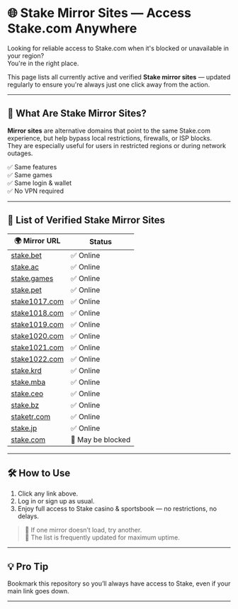 # 🌐 Stake Mirror Sites — Access Stake.com Anywhere

Looking for reliable access to Stake.com when it's blocked or unavailable in your region?  
You're in the right place.

This page lists all currently active and verified **Stake mirror sites** — updated regularly to ensure you're always just one click away from the action.

---

## 🔎 What Are Stake Mirror Sites?

**Mirror sites** are alternative domains that point to the same Stake.com experience, but help bypass local restrictions, firewalls, or ISP blocks.  
They are especially useful for users in restricted regions or during network outages.

✅ Same features  
✅ Same games  
✅ Same login & wallet  
✅ No VPN required

---

## 🧭 List of Verified Stake Mirror Sites

| 🌍 Mirror URL | Status |
|---------------|--------|
| [stake.bet](https://stake.bet/?c=ghvbzuiT) | ✅ Online |
| [stake.ac](https://stake.ac/?c=ghvbzuiT) | ✅ Online |
| [stake.games](https://stake.games/?c=ghvbzuiT) | ✅ Online |
| [stake.pet](https://stake.pet/?c=ghvbzuiT) | ✅ Online |
| [stake1017.com](https://stake1017.com/?c=ghvbzuiT) | ✅ Online |
| [stake1018.com](https://stake1018.com/?c=ghvbzuiT) | ✅ Online |
| [stake1019.com](https://stake1019.com/?c=ghvbzuiT) | ✅ Online |
| [stake1020.com](https://stake1020.com/?c=ghvbzuiT) | ✅ Online |
| [stake1021.com](https://stake1021.com/?c=ghvbzuiT) | ✅ Online |
| [stake1022.com](https://stake1022.com/?c=ghvbzuiT) | ✅ Online |
| [stake.krd](https://stake.krd/?c=ghvbzuiT) | ✅ Online |
| [stake.mba](https://stake.mba/?c=ghvbzuiT) | ✅ Online |
| [stake.ceo](https://stake.ceo/?c=ghvbzuiT) | ✅ Online |
| [stake.bz](https://stake.bz/?c=ghvbzuiT) | ✅ Online |
| [staketr.com](https://staketr.com/?c=ghvbzuiT) | ✅ Online |
| [stake.jp](https://stake.jp/?c=ghvbzuiT) | ✅ Online |
| [stake.com](https://stake.com/?c=ghvbzuiT) | 🔁 May be blocked |

---

## 🛠 How to Use

1. Click any link above.
2. Log in or sign up as usual.
3. Enjoy full access to Stake casino & sportsbook — no restrictions, no delays.

> 💬 If one mirror doesn’t load, try another.  
> 🔁 The list is frequently updated for maximum uptime.

---

## 💡 Pro Tip

Bookmark this repository so you’ll always have access to Stake, even if your main link goes down.

---
